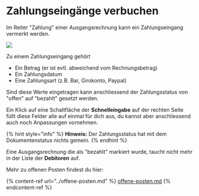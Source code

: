 # Zahlungseingänge verbuchen

Im Reiter "Zahlung" einer Ausgangsrechnung kann ein Zahlungseingang vermerkt werden.

![](<../../.gitbook/assets/bildschirmfoto-2020-03-08-um-17.28.02 (1).png>)

Zu einem Zahlungseingang gehört

* Ein Betrag (er ist evtl. abweichend vom Rechnungsbetrag)
* Ein Zahlungsdatum
* Eine Zahlungsart (z.B. Bar, Girokonto, Paypal)

Sind diese Werte eingetragen kann anschliessend der Zahlungsstatus von "offen" auf "bezahlt" gesetzt werden.

Ein Klick auf eine Schaltfläche der **Schnelleingabe** auf der rechten Seite füllt diese Felder alle auf einmal für dich aus, du kannst aber anschliessend auch noch Anpassungen vornehmen.

{% hint style="info" %}
**Hinweis:** Der Zahlungsstatus hat mit dem Dokumentenstatus nichts gemein.
{% endhint %}

Eine Ausgangsrechnung die als "bezahlt" markiert wurde, taucht nicht mehr in der Liste der **Debitoren** auf.

Mehr zu offenen Posten findest du hier:

{% content-ref url="../offene-posten.md" %}
[offene-posten.md](../offene-posten.md)
{% endcontent-ref %}

